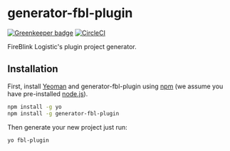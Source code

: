 # generator-fbl-plugin

[![Greenkeeper badge](https://badges.greenkeeper.io/FireBlinkLTD/generator-fbl-plugin.svg)](https://greenkeeper.io/)
[![CircleCI](https://circleci.com/gh/FireBlinkLTD/generator-fbl-plugin.svg?style=svg)](https://circleci.com/gh/FireBlinkLTD/generator-fbl-plugin)

FireBlink Logistic's plugin project generator.

## Installation

First, install [Yeoman](http://yeoman.io) and generator-fbl-plugin using [npm](https://www.npmjs.com/) (we assume you have pre-installed [node.js](https://nodejs.org/)).

```bash
npm install -g yo
npm install -g generator-fbl-plugin
```

Then generate your new project just run:

```bash
yo fbl-plugin
```
